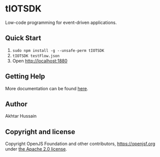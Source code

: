 # tIOTSDK

Low-code programming for event-driven applications.

## Quick Start

1. `sudo npm install -g --unsafe-perm tIOTSDK`
2. `tIOTSDK testFlow.json`
3. Open <http://localhost:1880>

## Getting Help

More documentation can be found [here](http://nodered.org/docs).

## Author

Akhtar Hussain

## Copyright and license

Copyright OpenJS Foundation and other contributors, https://openjsf.org under [the Apache 2.0 license](LICENSE).
